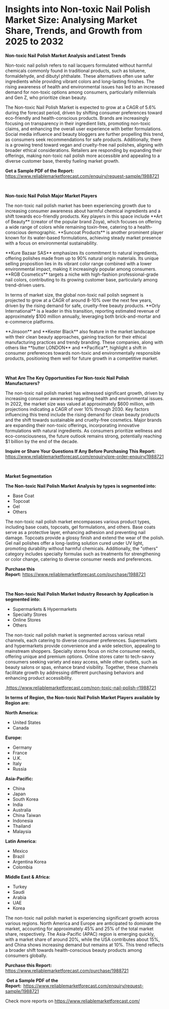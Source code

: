 <p><h1>Insights into Non-toxic Nail Polish Market Size: Analysing Market Share, Trends, and Growth from 2025 to 2032</h1></p><p><strong>Non-toxic Nail Polish Market Analysis and Latest Trends</strong></p>
<p><p>Non-toxic nail polish refers to nail lacquers formulated without harmful chemicals commonly found in traditional products, such as toluene, formaldehyde, and dibutyl phthalate. These alternatives often use safer ingredients while providing vibrant colors and long-lasting finishes. The rising awareness of health and environmental issues has led to an increased demand for non-toxic options among consumers, particularly millennials and Gen Z, who prioritize clean beauty.</p><p>The Non-toxic Nail Polish Market is expected to grow at a CAGR of 5.6% during the forecast period, driven by shifting consumer preferences toward eco-friendly and health-conscious products. Brands are increasingly focusing on transparency in their ingredient lists, promoting non-toxic claims, and enhancing the overall user experience with better formulations. Social media influence and beauty bloggers are further propelling this trend, as consumers seek recommendations for safe products. Additionally, there is a growing trend toward vegan and cruelty-free nail polishes, aligning with broader ethical considerations. Retailers are responding by expanding their offerings, making non-toxic nail polish more accessible and appealing to a diverse customer base, thereby fueling market growth.</p></p>
<p><strong>Get a Sample PDF of the Report:&nbsp;</strong> <a href="https://www.reliablemarketforecast.com/enquiry/request-sample/1988721?utm_campaign=2808&utm_medium=2&utm_source=Github&utm_content=ia&utm_term=06042025&utm_id=non-toxic-nail-polish">https://www.reliablemarketforecast.com/enquiry/request-sample/1988721</a></p>
<p>&nbsp;</p>
<p><strong>Non-toxic Nail Polish Major Market Players</strong></p>
<p><p>The non-toxic nail polish market has been experiencing growth due to increasing consumer awareness about harmful chemical ingredients and a shift towards eco-friendly products. Key players in this space include **Art of Beauty** (creator of the popular brand Zoya), which focuses on offering a wide range of colors while remaining toxin-free, catering to a health-conscious demographic. **Suncoat Products** is another prominent player known for its water-based formulations, achieving steady market presence with a focus on environmental sustainability.</p><p>**Kure Bazaar SAS** emphasizes its commitment to natural ingredients, offering polishes made from up to 90% natural origin materials. Its unique selling proposition lies in its vibrant color range combined with a lower environmental impact, making it increasingly popular among consumers. **RGB Cosmetics** targets a niche with high-fashion professional-grade nail colors, contributing to its growing customer base, particularly among trend-driven users.</p><p>In terms of market size, the global non-toxic nail polish segment is projected to grow at a CAGR of around 8-10% over the next few years, driven by the rising demand for safe, cruelty-free beauty products. **Orly International** is a leader in this transition, reporting estimated revenue of approximately $100 million annually, leveraging both brick-and-mortar and e-commerce platforms.</p><p>**Jinsoon** and **Kester Black** also feature in the market landscape with their clean beauty approaches, gaining traction for their ethical manufacturing practices and trendy branding. These companies, along with others like **butter LONDON** and **Pacifica**, highlight a shift in consumer preferences towards non-toxic and environmentally responsible products, positioning them well for future growth in a competitive market.</p></p>
<p>&nbsp;</p>
<p><strong>What Are The Key Opportunities For Non-toxic Nail Polish Manufacturers?</strong></p>
<p><p>The non-toxic nail polish market has witnessed significant growth, driven by increasing consumer awareness regarding health and environmental issues. In 2022, the market size was valued at approximately $600 million, with projections indicating a CAGR of over 10% through 2030. Key factors influencing this trend include the rising demand for clean beauty products and the shift towards sustainable and cruelty-free cosmetics. Major brands are expanding their non-toxic offerings, incorporating innovative formulations with natural ingredients. As consumers prioritize wellness and eco-consciousness, the future outlook remains strong, potentially reaching $1 billion by the end of the decade.</p></p>
<p><strong>Inquire or Share Your Questions If Any Before Purchasing This Report:</strong> <a href="https://www.reliablemarketforecast.com/enquiry/pre-order-enquiry/1988721?utm_campaign=2808&utm_medium=2&utm_source=Github&utm_content=ia&utm_term=06042025&utm_id=non-toxic-nail-polish">https://www.reliablemarketforecast.com/enquiry/pre-order-enquiry/1988721</a></p>
<p>&nbsp;</p>
<p><strong>Market Segmentation</strong></p>
<p><strong>The Non-toxic Nail Polish Market Analysis by types is segmented into:</strong></p>
<p><ul><li>Base Coat</li><li>Topcoat</li><li>Gel</li><li>Others</li></ul></p>
<p><p>The non-toxic nail polish market encompasses various product types, including base coats, topcoats, gel formulations, and others. Base coats serve as a protective layer, enhancing adhesion and preventing nail damage. Topcoats provide a glossy finish and extend the wear of the polish. Gel nail polishes offer a long-lasting solution cured under UV light, promoting durability without harmful chemicals. Additionally, the "others" category includes specialty formulas such as treatments for strengthening or color change, catering to diverse consumer needs and preferences.</p></p>
<p><strong>Purchase this Report:&nbsp;</strong><a href="https://www.reliablemarketforecast.com/purchase/1988721?utm_campaign=2808&utm_medium=2&utm_source=Github&utm_content=ia&utm_term=06042025&utm_id=non-toxic-nail-polish">https://www.reliablemarketforecast.com/purchase/1988721</a></p>
<p>&nbsp;</p>
<p><strong>The Non-toxic Nail Polish Market Industry Research by Application is segmented into:</strong></p>
<p><ul><li>Supermarkets & Hypermarkets</li><li>Specialty Stores</li><li>Online Stores</li><li>Others</li></ul></p>
<p><p>The non-toxic nail polish market is segmented across various retail channels, each catering to diverse consumer preferences. Supermarkets and hypermarkets provide convenience and a wide selection, appealing to mainstream shoppers. Specialty stores focus on niche consumer needs, offering unique and premium options. Online stores cater to tech-savvy consumers seeking variety and easy access, while other outlets, such as beauty salons or spas, enhance brand visibility. Together, these channels facilitate growth by addressing different purchasing behaviors and enhancing product accessibility.</p></p>
<p><a href="https://www.reliablemarketforecast.com/non-toxic-nail-polish-r1988721?utm_campaign=2808&utm_medium=2&utm_source=Github&utm_content=ia&utm_term=06042025&utm_id=non-toxic-nail-polish">&nbsp;https://www.reliablemarketforecast.com/non-toxic-nail-polish-r1988721</a></p>
<p><strong>In terms of Region, the Non-toxic Nail Polish Market Players available by Region are:</strong></p>
<p>
    <p> <strong> North America: </strong>
        <ul>
            <li>United States</li>
            <li>Canada</li>
        </ul>
        </p> 
    <p> <strong> Europe: </strong>
        <ul>
            <li>Germany</li>
            <li>France</li>
            <li>U.K.</li>
            <li>Italy</li>
            <li>Russia</li>
        </ul>
        </p> 
    <p> <strong> Asia-Pacific: </strong>
        <ul>
            <li>China</li>
            <li>Japan</li>
            <li>South Korea</li>
            <li>India</li>
            <li>Australia</li>
            <li>China Taiwan</li>
            <li>Indonesia</li>
            <li>Thailand</li>
            <li>Malaysia</li>
        </ul>
        </p> 
    <p> <strong> Latin America: </strong>
        <ul>
            <li>Mexico</li>
            <li>Brazil</li>
            <li>Argentina Korea</li>
            <li>Colombia</li>
        </ul>
        </p> 
    <p> <strong> Middle East & Africa: </strong>
        <ul>
            <li>Turkey</li>
            <li>Saudi</li>
            <li>Arabia</li>
            <li>UAE</li>
            <li>Korea</li>
        </ul>
    </p>
    </p>
<p><p>The non-toxic nail polish market is experiencing significant growth across various regions. North America and Europe are anticipated to dominate the market, accounting for approximately 45% and 25% of the total market share, respectively. The Asia-Pacific (APAC) region is emerging quickly, with a market share of around 20%, while the USA contributes about 15%, and China shows increasing demand but remains at 10%. This trend reflects a broader shift towards health-conscious beauty products among consumers globally.</p></p>
<p><strong>Purchase this Report: </strong><a href="https://www.reliablemarketforecast.com/purchase/1988721?utm_campaign=2808&utm_medium=2&utm_source=Github&utm_content=ia&utm_term=06042025&utm_id=non-toxic-nail-polish">https://www.reliablemarketforecast.com/purchase/1988721</a></p>
<p>&nbsp;<strong>Get a Sample PDF of the Report:&nbsp;&nbsp;</strong><a href="https://www.reliablemarketforecast.com/enquiry/request-sample/1988721?utm_campaign=2808&utm_medium=2&utm_source=Github&utm_content=ia&utm_term=06042025&utm_id=non-toxic-nail-polish">https://www.reliablemarketforecast.com/enquiry/request-sample/1988721</a></p>
<p><strong></strong></p>
<p>Check more reports on <a href="https://www.reliablemarketforecast.com/?utm_campaign=2808&utm_medium=2&utm_source=Github&utm_content=ia&utm_term=06042025&utm_id=non-toxic-nail-polish">https://www.reliablemarketforecast.com/</a></p>